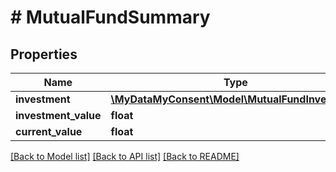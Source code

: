 # # MutualFundSummary

## Properties

Name | Type | Description | Notes
------------ | ------------- | ------------- | -------------
**investment** | [**\MyDataMyConsent\Model\MutualFundInvestment**](MutualFundInvestment.md) |  |
**investment_value** | **float** |  |
**current_value** | **float** |  |

[[Back to Model list]](../../README.md#models) [[Back to API list]](../../README.md#endpoints) [[Back to README]](../../README.md)
